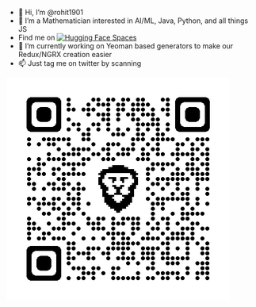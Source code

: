 - 👋 Hi, I’m @rohit1901
- 👀 I’m a Mathematician interested in AI/ML, Java, Python, and all things JS
- Find me on [![Hugging Face Spaces](https://img.shields.io/badge/%F0%9F%A4%97%20HuggingFace-Profile-yellow)](https://huggingface.co/johnny-drama)
- 🌱 I’m currently working on Yeoman based generators to make our Redux/NGRX creation easier
- 📫 Just tag me on twitter by scanning

![twitter](https://github.com/rohit1901/rohit1901/blob/main/qrcode_twitter.com.png)

<!---
rohit1901/rohit1901 is a ✨ special ✨ repository because its `README.md` (this file) appears on your GitHub profile.
You can click the Preview link to take a look at your changes.
--->
